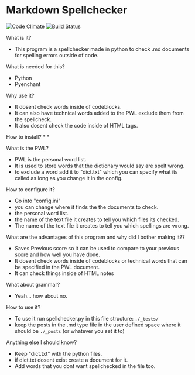 Markdown Spellchecker
=====================

[![Code Climate](https://codeclimate.com/github/stfc/markdown-spellchecker/badges/gpa.svg)](https://codeclimate.com/github/stfc/markdown-spellchecker)
[![Build Status](https://travis-ci.org/stfc/markdown-spellchecker.svg?branch=master)](https://travis-ci.org/stfc/markdown-spellchecker)

What is it?
* This program is a spellchecker made in python to check .md documents for spelling errors outside of code.

What is needed for this?
* Python
* Pyenchant

Why use it?
* It dosent check words inside of codeblocks.
* It can also have technical words added to the PWL exclude them from the spellcheck.
* It also dosent check the code inside of HTML tags.

How to install?
*
*

What is the PWL?
* PWL is the personal word list.
* It is used to store words that the dictionary would say are spelt wrong.
* to exclude a word add it to "dict.txt" which you can specify what its called as long as you change it in the config.

How to configure it?
* Go into "config.ini"
* you can change where it finds the the documents to check.
* the personal word list.
* the name of the text file it creates to tell you which files its checked.
* The name of the text file it creates to tell you which spellings are wrong.

What are the advantages of this program and why did I bother making it??
* Saves Previous score so it can be used to compare to your previous score and how well you have done.
* It dosent check words inside of codeblocks or technical words that can be specified in the PWL document.
* It can check things inside of HTML notes

What about grammar?
* Yeah... how about no.

How to use it?
* To use it run spellchecker.py in this file structure: `./_tests/`
* keep the posts in the .md type file in the user defined space where it should be `./_posts` (or whatever you set it to)

Anything else I should know?
* Keep "dict.txt" with the python files.
* if dict.txt dosent exist create a document for it.
* Add words that you dont want spellchecked in the file too.
